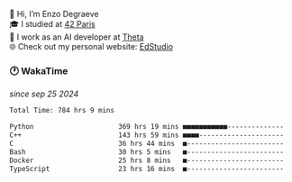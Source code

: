 👋 Hi, I’m Enzo Degraeve <br>
🎓 I studied at [42 Paris](https://42.fr/)<br>
💼 I work as an AI developer at [Theta](https://theta.mc/)<br>
🌐 Check out my personal website: [EdStudio](https://edstudio.fr/)

### 🕐 WakaTime
*since sep 25 2024*

<!--START_SECTION:waka-->

```txt
Total Time: 784 hrs 9 mins

Python                     369 hrs 19 mins ■■■■■■■■■■■--------------   44.98 %
C++                        143 hrs 59 mins ■■■■---------------------   17.54 %
C                          36 hrs 44 mins  ■------------------------   04.47 %
Bash                       30 hrs 5 mins   ■------------------------   03.66 %
Docker                     25 hrs 8 mins   ■------------------------   03.06 %
TypeScript                 23 hrs 16 mins  ■------------------------   02.84 %
```

<!--END_SECTION:waka-->
